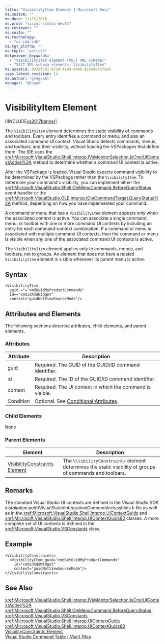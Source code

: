 ```yaml
---
title: "VisibilityItem Element | Microsoft Docs"
ms.custom: ""
ms.date: 11/15/2016
ms.prod: "visual-studio-dev14"
ms.reviewer: ""
ms.suite: ""
ms.technology: 
  - "vs-ide-sdk"
ms.tgt_pltfrm: ""
ms.topic: "article"
helpviewer_keywords: 
  - "VisibilityItem element (VSCT XML schema)"
  - "VSCT XML schema elements, VisibilityItem"
ms.assetid: 0932f551-972d-4194-84bb-426e3e4375e4
caps.latest.revision: 14
ms.author: "gregvanl"
manager: "ghogen"
---
```

# VisibilityItem Element
[!INCLUDE[vs2017banner](../includes/vs2017banner.md)]

The `VisibilityItem` element determines the static visibility of commands and toolbars. Every entry identifies a command or menu, and also an associated command UI context. Visual Studio detects commands, menus, and toolbars, and their visibility, without loading the VSPackages that define them. The IDE uses the <xref:Microsoft.VisualStudio.Shell.Interop.IVsMonitorSelection.IsCmdUIContextActive%2A> method to determine whether a command UI context is active.  
  
 After the VSPackage is loaded, Visual Studio expects command visibility to be determined by the VSPackage rather than the `VisibilityItem`. To determine your command's visibility, you can implement either the <xref:Microsoft.VisualStudio.Shell.OleMenuCommand.BeforeQueryStatus> event handler or the <xref:Microsoft.VisualStudio.OLE.Interop.IOleCommandTarget.QueryStatus%2A> method, depending on how you have implemented your command.  
  
 A command or menu that has a `VisibilityItem` element appears only when the associated context is active. You can associate a single command, menu, or toolbar with one or more command UI contexts by including an entry for each command-context combination. If a command or menu is associated with multiple command UI contexts, then the command or menu is visible when any one of the associated command UI contexts is active.  
  
 The `VisibilityItem` element applies only to commands, menus, and toolbars, not to groups. An element that does not have a related `VisibilityItem` element is visible whenever its parent menu is active.  
  
## Syntax  
  
```  
<VisibilityItem  
  guid ="="cmdGuidMyProductCommands"  
  id=="cmdidAddWidget"  
  context="guidNotViewSourceMode"/>  
```  
  
## Attributes and Elements  
 The following sections describe attributes, child elements, and parent elements.  
  
### Attributes  
  
|Attribute|Description|  
|---------------|-----------------|  
|guid|Required. The GUID of the GUID/ID command identifier.|  
|id|Required. The ID of the GUID/ID command identifier.|  
|context|Required. The UI context in which the command is visible.|  
|Condition|Optional. See [Conditional Attributes](../extensibility/vsct-xml-schema-conditional-attributes.md).|  
  
### Child Elements  
 None  
  
### Parent Elements  
  
|Element|Description|  
|-------------|-----------------|  
|[VisibilityConstraints Element](../extensibility/visibilityconstraints-element.md)|The `VisibilityConstraints` element determines the static visibility of groups of commands and toolbars.|  
  
## Remarks  
 The standard Visual Studio UI contexts are defined in the *Visual Studio SDK installation path*\VisualStudioIntegration\Common\Inc\vsshlids.h file as well as in the <xref:Microsoft.VisualStudio.Shell.Interop.UIContextGuids> and <xref:Microsoft.VisualStudio.Shell.Interop.UIContextGuids80> classes. A more complete set of UI contexts is defined in the <xref:Microsoft.VisualStudio.VSConstants> class.  
  
## Example  
  
```  
<VisibilityConstraints>  
  <VisibilityItem guid="cmdSetGuidMyProductCommands"     id="cmdidAddWidget"  
    context="guidNotViewSourceMode"/>  
</VisibilityConstraints>  
```  
  
## See Also  
 <xref:Microsoft.VisualStudio.Shell.Interop.IVsMonitorSelection.IsCmdUIContextActive%2A>   
 <xref:Microsoft.VisualStudio.Shell.OleMenuCommand.BeforeQueryStatus>   
 <xref:Microsoft.VisualStudio.VSConstants>   
 <xref:Microsoft.VisualStudio.Shell.Interop.UIContextGuids>   
 <xref:Microsoft.VisualStudio.Shell.Interop.UIContextGuids80>   
 [VisibilityConstraints Element](../extensibility/visibilityconstraints-element.md)   
 [Visual Studio Command Table (.Vsct) Files](../extensibility/internals/visual-studio-command-table-dot-vsct-files.md)

